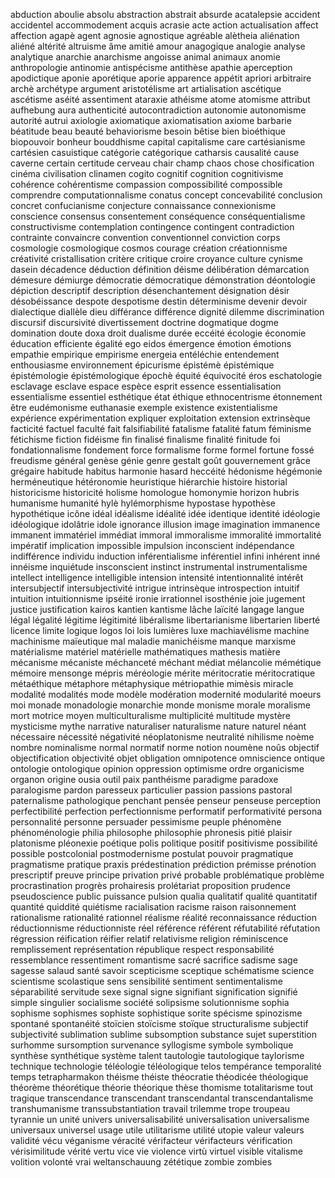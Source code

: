 abduction
aboulie
absolu
abstraction
abstrait
absurde
acatalepsie
accident
accidentel
accommodement
acquis
acrasie
acte
action
actualisation
affect
affection
agapè
agent
agnosie
agnostique
agréable
alètheia
aliénation
aliéné
altérité
altruisme
âme
amitié
amour
anagogique
analogie
analyse
analytique
anarchie
anarchisme
angoisse
animal
animaux
anomie
anthropologie
antinomie
antispécisme
antithèse
apathie
aperception
apodictique
aponie
aporétique
aporie
apparence
appétit
apriori
arbitraire
archè
archétype
argument
aristotélisme
art
artialisation
ascétique
ascétisme
aséité
assentiment
ataraxie
athéisme
atome
atomisme
attribut
aufhebung
aura
authenticité
autocontradiction
autonomie
autonomisme
autorité
autrui
axiologie
axiomatique
axiomatisation
axiome
barbarie
béatitude
beau
beauté
behaviorisme
besoin
bêtise
bien
bioéthique
biopouvoir
bonheur
bouddhisme
capital
capitalisme
care
cartésianisme
cartésien
casuistique
catégorie
catégorique
catharsis
causalité
cause
caverne
certain
certitude
cerveau
chair
champ
chaos
chose
chosification
cinéma
civilisation
clinamen
cogito
cognitif
cognition
cognitivisme
cohérence
cohérentisme
compassion
compossibilité
compossible
comprendre
computationnalisme
conatus
concept
concevabilité
conclusion
concret
confucianisme
conjecture
connaissance
connexionisme
conscience
consensus
consentement
conséquence
conséquentialisme
constructivisme
contemplation
contingence
contingent
contradiction
contrainte
convaincre
convention
conventionnel
conviction
corps
cosmologie
cosmologique
cosmos
courage
création
créationnisme
créativité
cristallisation
critère
critique
croire
croyance
culture
cynisme
dasein
décadence
déduction
définition
déisme
délibération
démarcation
démesure
démiurge
démocratie
démocratique
démonstration
déontologie
dépiction
descriptif
description
désenchantement
désignation
désir
désobéissance
despote
despotisme
destin
déterminisme
devenir
devoir
dialectique
diallèle
dieu
différance
différence
dignité
dilemme
discrimination
discursif
discursivité
divertissement
doctrine
dogmatique
dogme
domination
doute
doxa
droit
dualisme
durée
eccéité
écologie
économie
éducation
efficiente
égalité
ego
eidos
émergence
émotion
émotions
empathie
empirique
empirisme
energeia
entéléchie
entendement
enthousiasme
environnement
épicurisme
épistémè
épistémique
épistémologie
épistémologique
épochè
équité
équivocité
éros
eschatologie
esclavage
esclave
espace
espèce
esprit
essence
essentialisation
essentialisme
essentiel
esthétique
état
éthique
ethnocentrisme
étonnement
être
eudémonisme
euthanasie
exemple
existence
existentialisme
expérience
expérimentation
expliquer
exploitation
extension
extrinsèque
facticité
factuel
faculté
fait
falsifiabilité
fatalisme
fatalité
fatum
féminisme
fétichisme
fiction
fidéisme
fin
finalisé
finalisme
finalité
finitude
foi
fondationnalisme
fondement
force
formalisme
forme
formel
fortune
fossé
freudisme
général
genèse
génie
genre
gestalt
goût
gouvernement
grâce
grégaire
habitude
habitus
harmonie
hasard
heccéité
hédonisme
hégémonie
herméneutique
hétéronomie
heuristique
hiérarchie
histoire
historial
historicisme
historicité
holisme
homologue
homonymie
horizon
hubris
humanisme
humanité
hylè
hylémorphisme
hypostase
hypothèse
hypothétique
icône
idéal
idéalisme
idéalité
idée
identique
identité
idéologie
idéologique
idolâtrie
idole
ignorance
illusion
image
imagination
immanence
immanent
immatériel
immédiat
immoral
immoralisme
immoralité
immortalité
impératif
implication
impossible
impulsion
inconscient
indépendance
indifférence
individu
induction
inférentialisme
inférentiel
infini
inhérent
inné
innéisme
inquiétude
insconscient
instinct
instrumental
instrumentalisme
intellect
intelligence
intelligible
intension
intensité
intentionnalité
intérêt
intersubjectif
intersubjectivité
intrigue
intrinsèque
introspection
intuitif
intuition
intuitionnisme
ipséité
ironie
irrationnel
isosthénie
joie
jugement
justice
justification
kairos
kantien
kantisme
lâche
laïcité
langage
langue
légal
légalité
légitime
légitimité
libéralisme
libertarianisme
libertarien
liberté
licence
limite
logique
logos
loi
lois
lumières
luxe
machiavélisme
machine
machinisme
maïeutique
mal
maladie
manichéisme
manque
marxisme
matérialisme
matériel
matérielle
mathématiques
mathesis
matière
mécanisme
mécaniste
méchanceté
méchant
médiat
mélancolie
mémétique
mémoire
mensonge
mépris
méréologie
mérite
méritocratie
méritocratique
métaéthique
métaphore
métaphysique
métriopathie
mimèsis
miracle
modalité
modalités
mode
modèle
modération
modernité
modularité
moeurs
moi
monade
monadologie
monarchie
monde
monisme
morale
moralisme
mort
motrice
moyen
multiculturalisme
multiplicité
multitude
mystère
mysticisme
mythe
narrative
naturaliser
naturalisme
nature
naturel
néant
nécessaire
nécessité
négativité
néoplatonisme
neutralité
nihilisme
noème
nombre
nominalisme
normal
normatif
norme
notion
noumène
noûs
objectif
objectification
objectivité
objet
obligation
omnipotence
omniscience
ontique
ontologie
ontologique
opinion
oppression
optimisme
ordre
organicisme
organon
origine
ousia
outil
paix
panthéisme
paradigme
paradoxe
paralogisme
pardon
paresseux
particulier
passion
passions
pastoral
paternalisme
pathologique
penchant
pensée
penseur
penseuse
perception
perfectibilité
perfection
perfectionnisme
performatif
performativité
persona
personnalité
personne
persuader
pessimisme
peuple
phénomène
phénoménologie
philia
philosophe
philosophie
phronesis
pitié
plaisir
platonisme
pléonexie
poétique
polis
politique
positif
positivisme
possibilité
possible
postcolonial
postmodernisme
postulat
pouvoir
pragmatique
pragmatisme
pratique
praxis
prédestination
prédiction
prémisse
prénotion
prescriptif
preuve
principe
privation
privé
probable
problématique
problème
procrastination
progrès
prohairesis
prolétariat
proposition
prudence
pseudoscience
public
puissance
pulsion
qualia
qualitatif
qualité
quantitatif
quantité
quiddité
quiétisme
racialisation
racisme
raison
raisonnement
rationalisme
rationalité
rationnel
réalisme
réalité
reconnaissance
réduction
réductionnisme
réductionniste
réel
référence
référent
réfutabilité
réfutation
régression
réification
réifier
relatif
relativisme
religion
réminiscence
remplissement
représentation
république
respect
responsabilité
ressemblance
ressentiment
romantisme
sacré
sacrifice
sadisme
sage
sagesse
salaud
santé
savoir
scepticisme
sceptique
schématisme
science
scientisme
scolastique
sens
sensibilité
sentiment
sentimentalisme
séparabilité
servitude
sexe
signal
signe
signifiant
signification
signifié
simple
singulier
socialisme
société
solipsisme
solutionnisme
sophia
sophisme
sophismes
sophiste
sophistique
sorite
spécisme
spinozisme
spontané
spontanéité
stoïcien
stoïcisme
stoïque
structuralisme
subjectif
subjectivité
sublimation
sublime
subsomption
substance
sujet
superstition
surhomme
sursomption
survenance
syllogisme
symbole
symbolique
synthèse
synthétique
système
talent
tautologie
tautologique
taylorisme
technique
technologie
téléologie
téléologique
telos
tempérance
temporalité
temps
tetrapharmakon
théisme
théiste
théocratie
théodicée
théologique
théorème
théorétique
théorie
théorique
thèse
thomisme
totalitarisme
tout
tragique
transcendance
transcendant
transcendantal
transcendantalisme
transhumanisme
transsubstantiation
travail
trilemme
trope
troupeau
tyrannie
un
unité
univers
universalisabilité
universalisation
universalisme
universaux
universel
usage
utile
utilitarisme
utilité
utopie
valeur
valeurs
validité
vécu
véganisme
véracité
vérifacteur
vérifacteurs
vérification
vérisimilitude
vérité
vertu
vice
vie
violence
virtù
virtuel
visible
vitalisme
volition
volonté
vrai
weltanschauung
zététique
zombie
zombies